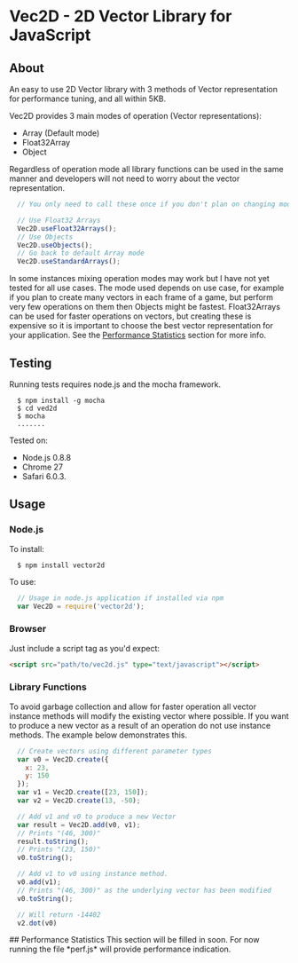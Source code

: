 Vec2D - 2D Vector Library for JavaScript
===

## About
An easy to use 2D Vector library with 3 methods of Vector representation for performance tuning, and all within 5KB.

Vec2D provides 3 main modes of operation (Vector representations): 

* Array (Default mode)
* Float32Array
* Object

Regardless of operation mode all library functions can be used in the same manner and developers will not need to worry about the vector representation. 

```javascript
  // You only need to call these once if you don't plan on changing mode

  // Use Float32 Arrays
  Vec2D.useFloat32Arrays();
  // Use Objects
  Vec2D.useObjects();
  // Go back to default Array mode
  Vec2D.useStandardArrays();
```

In some instances mixing operation modes may work but I have not yet tested for all use cases. The mode used depends on use case, for example if you plan to create many vectors in each frame of a game, but perform very few operations on them then Objects might be fastest. Float32Arrays can be used for faster operations on vectors, but creating these is expensive so it is important to choose the best vector representation for your application. See the [Performance Statistics](#perf) section for more info.

## Testing
Running tests requires node.js and the mocha framework.

```
  $ npm install -g mocha
  $ cd ved2d
  $ mocha
  .......
```

Tested on: 
* Node.js 0.8.8
* Chrome 27
* Safari 6.0.3.


## Usage

### Node.js
To install:
```
  $ npm install vector2d
```

To use:
```javascript
  // Usage in node.js application if installed via npm
  var Vec2D = require('vector2d');
```

### Browser
Just include a script tag as you'd expect:
```html
<script src="path/to/vec2d.js" type="text/javascript"></script>
```

### Library Functions
To avoid garbage collection and allow for faster operation all vector instance methods will modify the existing vector where possible. If you want to produce a new vector as a result of an operation do not use instance methods. The example below demonstrates this.

```javascript
  // Create vectors using different parameter types
  var v0 = Vec2D.create({
    x: 23,
    y: 150
  });
  var v1 = Vec2D.create([23, 150]);
  var v2 = Vec2D.create(13, -50);

  // Add v1 and v0 to produce a new Vector
  var result = Vec2D.add(v0, v1);
  // Prints "(46, 300)"
  result.toString();
  // Prints "(23, 150)"
  v0.toString();

  // Add v1 to v0 using instance method.
  v0.add(v1);
  // Prints "(46, 300)" as the underlying vector has been modified
  v0.toString();

  // Will return -14402
  v2.dot(v0)
```

<a name="perf" />
## Performance Statistics
This section will be filled in soon. For now running the file *perf.js* will provide performance indication.